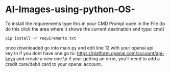 # AI-Images-using-python-OS-
 To install the requirements type this in your CMD Prompt open in the File (to do this click the area where it shows the current destination and type: cmd)
```
pip install -r requirements.txt
```
once downloaded go into main.py and edit line 12 with your openai api key.\n
if you dont have one go to: https://platform.openai.com/account/api-keys and create a new one.\n
if your getting an error, you'll need to add a credit care/debit card to your openai account.
